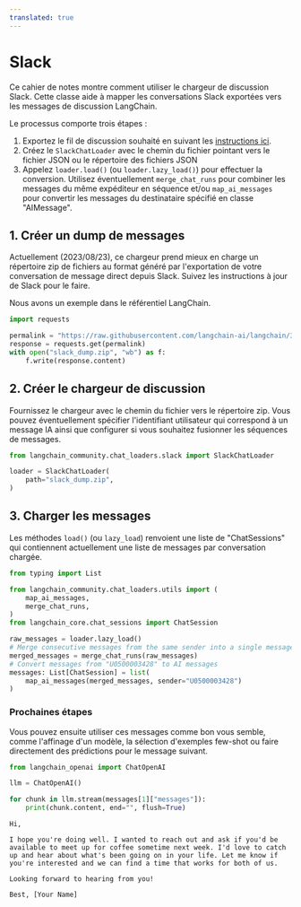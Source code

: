 ```yaml
---
translated: true
---
```


# Slack

Ce cahier de notes montre comment utiliser le chargeur de discussion Slack. Cette classe aide à mapper les conversations Slack exportées vers les messages de discussion LangChain.

Le processus comporte trois étapes :
1. Exportez le fil de discussion souhaité en suivant les [instructions ici](https://slack.com/help/articles/1500001548241-Request-to-export-all-conversations).
2. Créez le `SlackChatLoader` avec le chemin du fichier pointant vers le fichier JSON ou le répertoire des fichiers JSON
3. Appelez `loader.load()` (ou `loader.lazy_load()`) pour effectuer la conversion. Utilisez éventuellement `merge_chat_runs` pour combiner les messages du même expéditeur en séquence et/ou `map_ai_messages` pour convertir les messages du destinataire spécifié en classe "AIMessage".

## 1. Créer un dump de messages

Actuellement (2023/08/23), ce chargeur prend mieux en charge un répertoire zip de fichiers au format généré par l'exportation de votre conversation de message direct depuis Slack. Suivez les instructions à jour de Slack pour le faire.

Nous avons un exemple dans le référentiel LangChain.

```python
import requests

permalink = "https://raw.githubusercontent.com/langchain-ai/langchain/342087bdfa3ac31d622385d0f2d09cf5e06c8db3/libs/langchain/tests/integration_tests/examples/slack_export.zip"
response = requests.get(permalink)
with open("slack_dump.zip", "wb") as f:
    f.write(response.content)
```

## 2. Créer le chargeur de discussion

Fournissez le chargeur avec le chemin du fichier vers le répertoire zip. Vous pouvez éventuellement spécifier l'identifiant utilisateur qui correspond à un message IA ainsi que configurer si vous souhaitez fusionner les séquences de messages.

```python
from langchain_community.chat_loaders.slack import SlackChatLoader
```

```python
loader = SlackChatLoader(
    path="slack_dump.zip",
)
```

## 3. Charger les messages

Les méthodes `load()` (ou `lazy_load`) renvoient une liste de "ChatSessions" qui contiennent actuellement une liste de messages par conversation chargée.

```python
from typing import List

from langchain_community.chat_loaders.utils import (
    map_ai_messages,
    merge_chat_runs,
)
from langchain_core.chat_sessions import ChatSession

raw_messages = loader.lazy_load()
# Merge consecutive messages from the same sender into a single message
merged_messages = merge_chat_runs(raw_messages)
# Convert messages from "U0500003428" to AI messages
messages: List[ChatSession] = list(
    map_ai_messages(merged_messages, sender="U0500003428")
)
```

### Prochaines étapes

Vous pouvez ensuite utiliser ces messages comme bon vous semble, comme l'affinage d'un modèle, la sélection d'exemples few-shot ou faire directement des prédictions pour le message suivant.

```python
from langchain_openai import ChatOpenAI

llm = ChatOpenAI()

for chunk in llm.stream(messages[1]["messages"]):
    print(chunk.content, end="", flush=True)
```

```output
Hi,

I hope you're doing well. I wanted to reach out and ask if you'd be available to meet up for coffee sometime next week. I'd love to catch up and hear about what's been going on in your life. Let me know if you're interested and we can find a time that works for both of us.

Looking forward to hearing from you!

Best, [Your Name]
```
